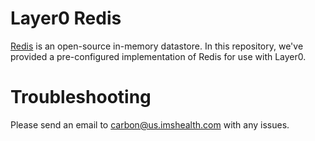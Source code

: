 # Layer0 Redis

[Redis](https://redis.io/) is an open-source in-memory datastore. In this repository, we've provided a pre-configured implementation of Redis for use with Layer0.


# Troubleshooting

Please send an email to [carbon@us.imshealth.com](mailto:carbon@us.imshealth.com) with any issues.


